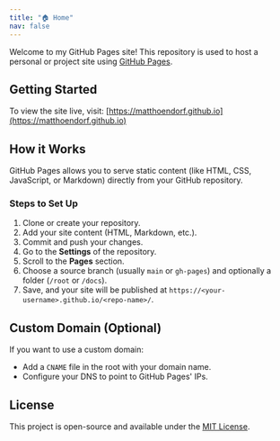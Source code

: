 ```yaml
---
title: "🏠 Home"
nav: false
---
```


Welcome to my GitHub Pages site! This repository is used to host a personal or project site using [GitHub Pages](https://pages.github.com/).

## Getting Started

To view the site live, visit:
[https://matthoendorf.github.io](https://matthoendorf.github.io)

## How it Works

GitHub Pages allows you to serve static content (like HTML, CSS, JavaScript, or Markdown) directly from your GitHub repository.

### Steps to Set Up

1. Clone or create your repository.
2. Add your site content (HTML, Markdown, etc.).
3. Commit and push your changes.
4. Go to the **Settings** of the repository.
5. Scroll to the **Pages** section.
6. Choose a source branch (usually `main` or `gh-pages`) and optionally a folder (`/root` or `/docs`).
7. Save, and your site will be published at `https://<your-username>.github.io/<repo-name>/`.

## Custom Domain (Optional)

If you want to use a custom domain:
- Add a `CNAME` file in the root with your domain name.
- Configure your DNS to point to GitHub Pages' IPs.

## License

This project is open-source and available under the [MIT License](LICENSE).
